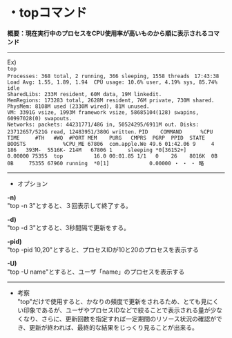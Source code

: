 # ・topコマンド
**概要：現在実行中のプロセスをCPU使用率が高いものから順に表示されるコマンド**
***
Ex)  
`top`  
`Processes: 368 total, 2 running, 366 sleeping, 1558 threads ` `17:43:38`  
`Load Avg: 1.55, 1.89, 1.94  CPU usage: 10.6% user, 4.19% sys, 85.74% idle`  
`SharedLibs: 233M resident, 60M data, 19M linkedit.`  
`MemRegions: 173283 total, 2628M resident, 76M private, 730M shared.`  
`PhysMem: 8108M used (2330M wired), 81M unused.`  
`VM: 3391G vsize, 1993M framework vsize, 58685104(128) swapins, 60997028(0) swapouts.`  
`Networks: packets: 44231771/48G in, 50524295/6911M out. Disks: 23712657/521G read, 12483951/380G written.`
`PID    COMMAND      %CPU TIME     #TH   #WQ  #PORT MEM    PURG   CMPRS  PGRP  PPID  STATE    BOOSTS            %CPU_ME
67806  com.apple.We 49.6 01:42.06 9     4    186   393M-  5516K- 214M   67806 1     sleeping *0[36152+]        0.00000
75355  top          16.0 00:01.85 1/1   0    26    8016K  0B     0B     75355 67960 running  *0[1]             0.00000
・
・
・
略`
***
* オプション

**-n)**  
"top -n 3"とすると、３回表示して終了する。

**-d)**  
"top -d 3"とすると、3秒間隔で更新をする。

**-pid)**  
"top -pid 10,20"とすると、プロセスIDが10と20のプロセスを表示する

**-U)**  
"top -U name"とすると、ユーザ「name」のプロセスを表示する
***
* 考察  
"top"だけで使用すると、かなりの頻度で更新をされるため、とても見にくい印象であるが、ユーザやプロセスIDなどで絞ることで表示される量が少なくなり、さらに、更新回数を指定すれば一定期間のリソース状況の確認ができ、更新が終われば、最終的な結果をじっくり見ることが出来る。
